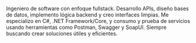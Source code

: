  Ingeniero de software con enfoque fullstack. Desarrollo APIs, diseño bases de datos, implemento lógica backend y creo interfaces limpias. Me especializo en C#, .NET Framework/Core, y consumo y prueba de servicios usando herramientas como Postman, Swagger y SoapUI. Siempre buscando crear soluciones útiles y eficientes.
